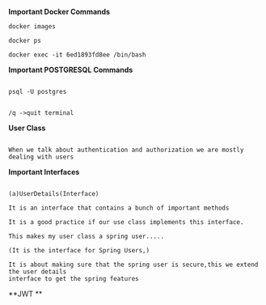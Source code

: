 **Important Docker Commands**

```aidl
docker images

docker ps

docker exec -it 6ed1893fd8ee /bin/bash

```


**Important POSTGRESQL Commands**

```aidl

psql -U postgres


/q ->quit terminal
```

**User Class**

```aidl

When we talk about authentication and authorization we are mostly dealing with users

```

**Important Interfaces**

```aidl

(a)UserDetails(Interface)

It is an interface that contains a bunch of important methods

It is a good practice if our use class implements this interface.

This makes my user class a spring user.....

(It is the interface for Spring Users,)

It is about making sure that the spring user is secure,this we extend the user details
interface to get the spring features

```

**JWT **

```aidl

```